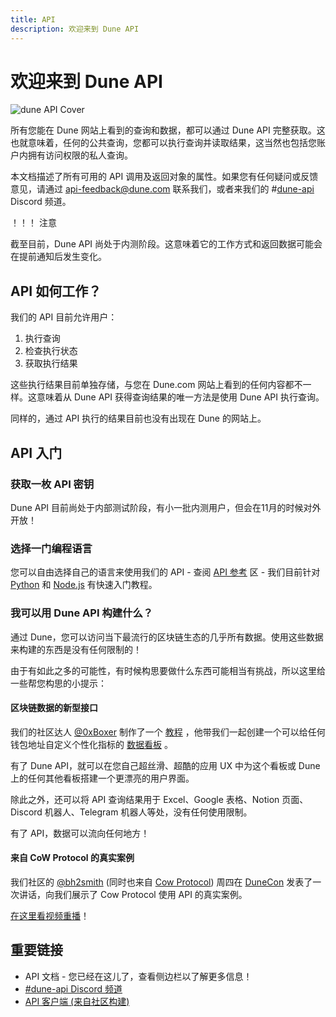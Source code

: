 ```yaml
---
title: API
description: 欢迎来到 Dune API
---
```


# 欢迎来到 Dune API

![dune API Cover](images/dune_api_cover.jpg)

所有您能在 Dune 网站上看到的查询和数据，都可以通过 Dune API 完整获取。这也就意味着，任何的公共查询，您都可以执行查询并读取结果，这当然也包括您账户内拥有访问权限的私人查询。

本文档描述了所有可用的 API 调用及返回对象的属性。如果您有任何疑问或反馈意见，请通过 [api-feedback@dune.com](mailto:api-feedback@dune.com) 联系我们，或者来我们的 #[dune-api](https://discord.com/channels/757637422384283659/1019910980634939433) Discord 频道。

！！！ 注意

截至目前，Dune API 尚处于内测阶段。这意味着它的工作方式和返回数据可能会在提前通知后发生变化。

## API 如何工作？

我们的 API 目前允许用户：

1. 执行查询
2. 检查执行状态
3. 获取执行结果

这些执行结果目前单独存储，与您在 Dune.com 网站上看到的任何内容都不一样。这意味着从 Dune API 获得查询结果的唯一方法是使用 Dune API 执行查询。

同样的，通过 API 执行的结果目前也没有出现在 Dune 的网站上。

## API 入门

### 获取一枚 API 密钥

Dune API 目前尚处于内部测试阶段，有小一批内测用户，但会在11月的时候对外开放！

### 选择一门编程语言

您可以自由选择自己的语言来使用我们的 API - 查阅 [API 参考](api-reference/authentication.md) 区 - 我们目前针对 [Python](quick-start/api-py.md) 和 [Node.js](quick-start/api-js.md) 有快速入门教程。

### 我可以用 Dune API 构建什么？

通过 Dune，您可以访问当下最流行的区块链生态的几乎所有数据。使用这些数据来构建的东西是没有任何限制的！

由于有如此之多的可能性，有时候构思要做什么东西可能相当有挑战，所以这里给一些帮您构思的小提示：

#### 区块链数据的新型接口

我们的社区达人 [@0xBoxer](https://dune.com/0xBoxer) 制作了一个 [教程](https://youtu.be/ez3VfcfNwvc) ，他带我们一起创建一个可以给任何钱包地址自定义个性化指标的 [数据看板](https://dune.com/0xBoxer/gas-tracker-dashboard) 。

有了 Dune API，就可以在您自己超丝滑、超酷的应用 UX 中为这个看板或 Dune 上的任何其他看板搭建一个更漂亮的用户界面。

除此之外，还可以将 API 查询结果用于 Excel、Google 表格、Notion 页面、 Discord 机器人、Telegram 机器人等处，没有任何使用限制。

有了 API，数据可以流向任何地方！

#### 来自 CoW Protocol 的真实案例

我们社区的 [@bh2smith](https://dune.com/bh2smith)  (同时也来自 [Cow Protocol](https://dune.com/cowprotocol)) 周四在 [DuneCon](https://dunecon.com) 发表了一次讲话，向我们展示了 Cow Protocol 使用 API 的真实案例。

[在这里看视频重播](https://youtu.be/VEvk-iqxXIM?t=404)！

## 重要链接

 - API 文档 - 您已经在这儿了，查看侧边栏以了解更多信息！
 - [#dune-api Discord 频道](https://discord.com/channels/757637422384283659/1019910980634939433)
 - [API 客户端 (来自社区构建)](../api/quick-start/community-clients.md)